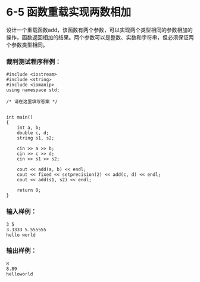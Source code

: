 # 6-5 函数重载实现两数相加
设计一个重载函数add，该函数有两个参数，可以实现两个类型相同的参数相加的操作，函数返回相加的结果。两个参数可以是整数、实数和字符串，但必须保证两个参数类型相同。

### 裁判测试程序样例：

    
    
    #include <iostream>
    #include <string>
    #include <iomanip>
    using namespace std;
    
    /* 请在这里填写答案 */
    
    
    int main()
    {
        int a, b;
        double c, d;
        string s1, s2;
    
        cin >> a >> b;
        cin >> c >> d;
        cin >> s1 >> s2;
    
        cout << add(a, b) << endl;
        cout << fixed << setprecision(2) << add(c, d) << endl;
        cout << add(s1, s2) << endl;
    
        return 0;
    }
    

### 输入样例：

    
    
    3 5
    3.3333 5.555555
    hello world
    

### 输出样例：

    
    
    8
    8.89
    helloworld
    

